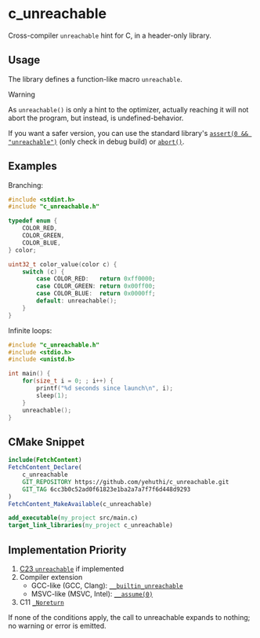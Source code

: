 # c_unreachable

Cross-compiler `unreachable` hint for C, in a header-only library.

## Usage

The library defines a function-like macro `unreachable`.

> [!WARNING]
> As `unreachable()` is only a hint to the optimizer, actually reaching it will not abort
> the program, but instead, is undefined-behavior.
>
> If you want a safer version, you can use the standard library's [`assert(0 && "unreachable")`](https://en.cppreference.com/w/cpp/error/assert) (only check in debug build) or [`abort()`](https://en.cppreference.com/w/c/program/abort).

## Examples

Branching:
```c
#include <stdint.h>
#include "c_unreachable.h"

typedef enum {
    COLOR_RED,
    COLOR_GREEN,
    COLOR_BLUE,
} color;

uint32_t color_value(color c) {
    switch (c) {
        case COLOR_RED:   return 0xff0000;
        case COLOR_GREEN: return 0x00ff00;
        case COLOR_BLUE:  return 0x0000ff;
        default: unreachable();
    }
}
```

Infinite loops:
```c
#include "c_unreachable.h"
#include <stdio.h>
#include <unistd.h>

int main() {
    for(size_t i = 0; ; i++) {
        printf("%d seconds since launch\n", i);
        sleep(1);
    }
    unreachable();
}
```

## CMake Snippet

```cmake
include(FetchContent)
FetchContent_Declare(
    c_unreachable
    GIT_REPOSITORY https://github.com/yehuthi/c_unreachable.git
    GIT_TAG 6cc3b0c52ad0f61823e1ba2a7a7f7f6d448d9293
)
FetchContent_MakeAvailable(c_unreachable)

add_executable(my_project src/main.c)
target_link_libraries(my_project c_unreachable)
```

## Implementation Priority

1. [C23 `unreachable`](https://en.cppreference.com/w/c/program/unreachable) if implemented
2. Compiler extension
    - GCC-like (GCC, Clang): [`__builtin_unreachable`](https://gcc.gnu.org/onlinedocs/gcc/Other-Builtins.html#index-_005f_005fbuiltin_005funreachable)
    - MSVC-like (MSVC, Intel): [`__assume(0)`](https://learn.microsoft.com/en-us/cpp/intrinsics/assume)
3. C11 [`_Noreturn`](https://en.cppreference.com/w/c/language/_Noreturn)

If none of the conditions apply, the call to unreachable expands to nothing; no warning or error is emitted.
